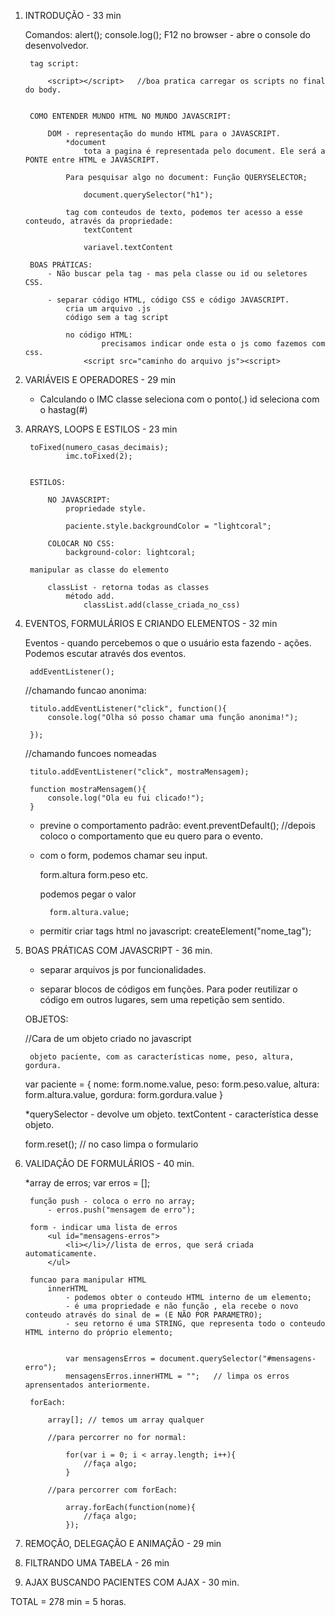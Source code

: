 1) INTRODUÇÃO - 33 min

    Comandos:
        alert();
        console.log();     F12 no browser - abre o console do desenvolvedor.

        tag script:

            <script></script>   //boa pratica carregar os scripts no final do body.


        COMO ENTENDER MUNDO HTML NO MUNDO JAVASCRIPT:

            DOM - representação do mundo HTML para o JAVASCRIPT.
                *document
                    tota a pagina é representada pelo document. Ele será a PONTE entre HTML e JAVASCRIPT.
            
                Para pesquisar algo no document: Função QUERYSELECTOR;

                    document.querySelector("h1");

                tag com conteudos de texto, podemos ter acesso a esse conteudo, através da propriedade:
                    textContent

                    variavel.textContent

        BOAS PRÁTICAS:
            - Não buscar pela tag - mas pela classe ou id ou seletores CSS.

            - separar código HTML, código CSS e código JAVASCRIPT.
                cria um arquivo .js
                código sem a tag script

                no código HTML:
                        precisamos indicar onde esta o js como fazemos com css.
                    <script src="caminho do arquivo js"><script>
                
                


2) VARIÁVEIS E OPERADORES - 29 min

    - Calculando o IMC
        classe seleciona com o ponto(.)
        id seleciona com o hastag(#)



3) ARRAYS, LOOPS E ESTILOS - 23 min

        toFixed(numero_casas_decimais);
                imc.toFixed(2);


        ESTILOS:

            NO JAVASCRIPT:
                propriedade style.

                paciente.style.backgroundColor = "lightcoral";

            COLOCAR NO CSS:
                background-color: lightcoral;

        manipular as classe do elemento

            classList - retorna todas as classes 
                método add.
                    classList.add(classe_criada_no_css)

4) EVENTOS, FORMULÁRIOS E CRIANDO ELEMENTOS - 32 min

    Eventos - quando percebemos o que o usuário esta fazendo - ações.
        Podemos escutar através dos eventos.

        addEventListener();


    //chamando funcao anonima:

	    titulo.addEventListener("click", function(){
		    console.log("Olha só posso chamar uma função anonima!");

	    });

    //chamando funcoes nomeadas

        titulo.addEventListener("click", mostraMensagem);

	    function mostraMensagem(){
		    console.log("Ola eu fui clicado!");
	    }

    - previne o comportamento padrão:
        event.preventDefault();
        //depois coloco o comportamento que eu quero para o evento.

    
    - com o form, podemos chamar seu input.

        form.altura
        form.peso   etc.


        podemos pegar o valor

            form.altura.value;

    - permitir criar tags html no javascript:
        createElement("nome_tag");
    



5) BOAS PRÁTICAS COM JAVASCRIPT - 36 min.

     - separar arquivos js por funcionalidades.

    - separar blocos de códigos em funções. Para poder reutilizar o código em outros lugares, sem uma repetição sem sentido.

    OBJETOS:

    //Cara de um objeto criado no javascript

        objeto paciente, com as características nome, peso, altura, gordura.
     var paciente = {
            nome: form.nome.value,
            peso: form.peso.value,
            altura: form.altura.value,
            gordura: form.gordura.value
        }

    *querySelector - devolve um objeto.
            textContent - característica desse objeto.

    form.reset();  // no caso limpa o formulario



6) VALIDAÇÃO DE FORMULÁRIOS - 40 min.

    *array de erros;
        var erros = [];

        função push - coloca o erro no array;
            - erros.push("mensagem de erro");

        form - indicar uma lista de erros
            <ul id="mensagens-erros">
                <li></li>//lista de erros, que será criada automaticamente.
            </ul>
        
        funcao para manipular HTML
            innerHTML
                - podemos obter o conteudo HTML interno de um elemento;
                - é uma propriedade e não função , ela recebe o novo conteudo através do sinal de = (E NÃO POR PARAMETRO);
                - seu retorno é uma STRING, que representa todo o conteudo HTML interno do próprio elemento;


                var mensagensErros = document.querySelector("#mensagens-erro");
                mensagensErros.innerHTML = "";   // limpa os erros aprensentados anteriormente.

        forEach:

            array[]; // temos um array qualquer

            //para percorrer no for normal:

                for(var i = 0; i < array.length; i++){
                    //faça algo;
                }

            //para percorrer com forEach:

                array.forEach(function(nome){
                    //faça algo;
                });




7) REMOÇÃO, DELEGAÇÃO E ANIMAÇÃO - 29 min


8) FILTRANDO UMA TABELA - 26 min


9) AJAX BUSCANDO PACIENTES COM AJAX - 30 min.



TOTAL = 278 min = 5 horas.